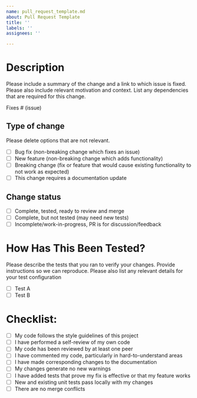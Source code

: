 ```yaml
---
name: pull_request_template.md
about: Pull Request Template
title: ''
labels: ''
assignees: ''

---
```


# Description

Please include a summary of the change and a link to which issue is fixed. Please also include relevant motivation and context. List any dependencies that are required for this change.

Fixes # (issue)

## Type of change

Please delete options that are not relevant.

- [ ] Bug fix (non-breaking change which fixes an issue)
- [ ] New feature (non-breaking change which adds functionality)
- [ ] Breaking change (fix or feature that would cause existing functionality to not work as expected)
- [ ] This change requires a documentation update

## Change status
- [ ] Complete, tested, ready to review and merge
- [ ] Complete, but not tested (may need new tests)
- [ ] Incomplete/work-in-progress, PR is for discussion/feedback

# How Has This Been Tested?

Please describe the tests that you ran to verify your changes. Provide instructions so we can reproduce. Please also list any relevant details for your test configuration

- [ ] Test A
- [ ] Test B

# Checklist:

- [ ] My code follows the style guidelines of this project
- [ ] I have performed a self-review of my own code
- [ ] My code has been reviewed by at least one peer
- [ ] I have commented my code, particularly in hard-to-understand areas
- [ ] I have made corresponding changes to the documentation
- [ ] My changes generate no new warnings
- [ ] I have added tests that prove my fix is effective or that my feature works
- [ ] New and existing unit tests pass locally with my changes
- [ ] There are no merge conflicts
